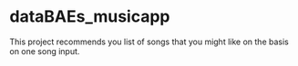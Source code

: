 # dataBAEs_musicapp
This project recommends you list of songs that you might like on the basis on one song input. 
